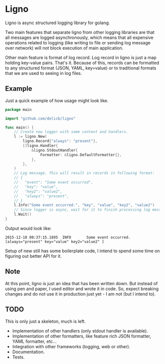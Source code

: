 # Ligno
Ligno is async structured logging library for golang.

Two main features that separate ligno from other logging libraries are that
all messages are logged asynchronously, which means that all expensive
operations related to logging (like writing to file or sending log message
over network) will not block execution of main application.

Other main feature is format of log record. Log record in ligno is just a
map holding key-value pairs. That's it. Because of this, records can be
formatted to any structured format (JSON, YAML, key=value) or to traditional
formats that we are used to seeing in log files.

## Example
Just a quick example of how usage might look like.
```go
package main

import "github.com/delicb/ligno"

func main() {
	// Create new logger with some context and handlers.
	l := ligno.New(
		ligno.Record{"always": "present"},
		[]ligno.Handler{
			&ligno.StdoutHandler{
				Formatter: &ligno.DefaultFormatter{},
			},
		},
	)
	// Log message. This will result in records in following format:
	// {
	//   "event": "Some event occurred",
	//   "key": "value",
	//   "key2": "value2",
	//   "always": "present",
	// }
	l.Info("Some event occurred.", "key", "value", "key2", "value2")
	// Since logger is async, wait for it to finish processing log messages
	l.Wait()
}
```

Output would look like:
```
2015-12-18 00:37:15.1895  INFO       Some event occurred. [always="present" key="value" key2="value2" ]
```

Setup of new still has some boilerplate code, I intend to spend some time on
figuring out better API for it.

## Note
At this point, ligno is just an idea that has been written down. But instead
of using pen and paper, I used editor and wrote it in code. So, expect breaking
changes and do not use it in production just yet - I am not (but I intend to).

## TODO
This is only just a skeleton, much is left.
- Implementation of other handlers (only stdout handler is available).
- Implementation of other formatters, like feature rich JSON formatter, YAML formatter, etc...
- Integration with other frameworks (logging, web or other).
- Documentation.
- Tests.
